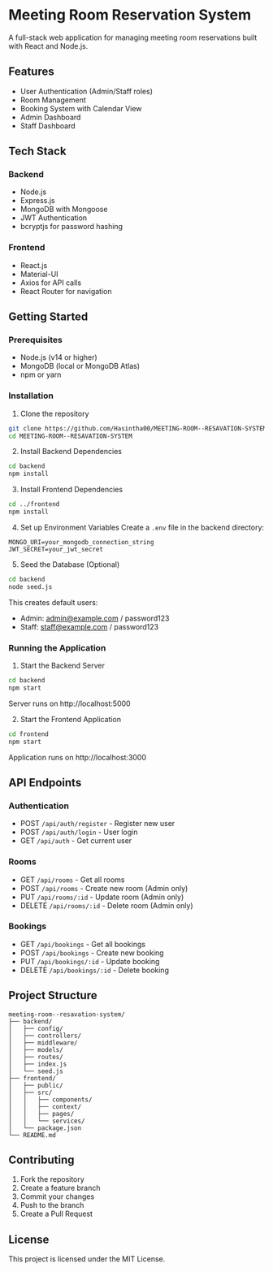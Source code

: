 # Meeting Room Reservation System

A full-stack web application for managing meeting room reservations built with React and Node.js.

## Features

- User Authentication (Admin/Staff roles)
- Room Management
- Booking System with Calendar View
- Admin Dashboard
- Staff Dashboard

## Tech Stack

### Backend
- Node.js
- Express.js
- MongoDB with Mongoose
- JWT Authentication
- bcryptjs for password hashing

### Frontend
- React.js
- Material-UI
- Axios for API calls
- React Router for navigation

## Getting Started

### Prerequisites
- Node.js (v14 or higher)
- MongoDB (local or MongoDB Atlas)
- npm or yarn

### Installation

1. Clone the repository
```bash
git clone https://github.com/Hasintha00/MEETING-ROOM--RESAVATION-SYSTEM.git
cd MEETING-ROOM--RESAVATION-SYSTEM
```

2. Install Backend Dependencies
```bash
cd backend
npm install
```

3. Install Frontend Dependencies
```bash
cd ../frontend
npm install
```

4. Set up Environment Variables
Create a `.env` file in the backend directory:
```
MONGO_URI=your_mongodb_connection_string
JWT_SECRET=your_jwt_secret
```

5. Seed the Database (Optional)
```bash
cd backend
node seed.js
```

This creates default users:
- Admin: admin@example.com / password123
- Staff: staff@example.com / password123

### Running the Application

1. Start the Backend Server
```bash
cd backend
npm start
```
Server runs on http://localhost:5000

2. Start the Frontend Application
```bash
cd frontend
npm start
```
Application runs on http://localhost:3000

## API Endpoints

### Authentication
- POST `/api/auth/register` - Register new user
- POST `/api/auth/login` - User login
- GET `/api/auth` - Get current user

### Rooms
- GET `/api/rooms` - Get all rooms
- POST `/api/rooms` - Create new room (Admin only)
- PUT `/api/rooms/:id` - Update room (Admin only)
- DELETE `/api/rooms/:id` - Delete room (Admin only)

### Bookings
- GET `/api/bookings` - Get all bookings
- POST `/api/bookings` - Create new booking
- PUT `/api/bookings/:id` - Update booking
- DELETE `/api/bookings/:id` - Delete booking

## Project Structure

```
meeting-room--resavation-system/
├── backend/
│   ├── config/
│   ├── controllers/
│   ├── middleware/
│   ├── models/
│   ├── routes/
│   ├── index.js
│   └── seed.js
├── frontend/
│   ├── public/
│   ├── src/
│   │   ├── components/
│   │   ├── context/
│   │   ├── pages/
│   │   └── services/
│   └── package.json
└── README.md
```

## Contributing

1. Fork the repository
2. Create a feature branch
3. Commit your changes
4. Push to the branch
5. Create a Pull Request

## License

This project is licensed under the MIT License.
